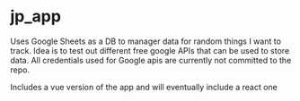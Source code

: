 # jp_app

Uses Google Sheets as a DB to manager data for random things I want to track.
Idea is to test out different free google APIs that can be used to store data. 
All credentials used for Google apis are currently not committed to the repo.

Includes a vue version of the app and will eventually include a react one